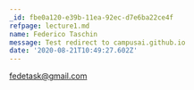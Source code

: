 ```yaml
---
_id: fbe0a120-e39b-11ea-92ec-d7e6ba22ce4f
refpage: lecture1.md
name: Federico Taschin
message: Test redirect to campusai.github.io
date: '2020-08-21T10:49:27.602Z'
---
```

fedetask@gmail.com
